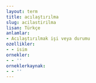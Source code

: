 ```yaml
---
layout: term
title: acılaştırılma
slug: acilastirilma
lisan: Türkçe
anlamlar:
- Acılaştırılmak işi veya durumu
ozellikler:
- - isim
ornekler:
- - ''
orneklerkaynak:
- - ''
---
```

